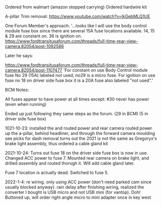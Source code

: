 Ordered from walmart (amazon stopped carrying)
Ordered hardwire kit

A-pillar Trim removal:
https://www.youtube.com/watch?v=IkGebMLQ1UE

One Forum Member's approach:
'...looks like I will use the body control module fuse box since there are several 15A fuse locations available. 14, 15 & 29 are constant on. 36 is ignition on.
https://www.fordtransitusaforum.com/threads/full-time-rear-view-camera.82054/post-1092586

Later he says:

https://www.fordtransitusaforum.com/threads/full-time-rear-view-camera.82054/post-1107477
'For constant on use Body Control module fuse No 29 (15A) labeled not used; no29 is a micro fuse. For ignition on use fuse no 18 on driver side fuse box it is a 20A fuse also labeled "not used".'

BCM Notes:

All fuses appear to have power at all times except:
#30 never has power (even when running)

Ended up just following they same steps as the forum. (29 in BCM) (5 in driver side fuse box)

1021-10-23:
installed the and routed power and rear camera
routed power up the a-pillar, behind headliner, and through the forward camera moulding
see picks for dash removal
turns out the 2021 is not the same as Gregoryx's brake light assembly, thus ordered a cable gland kit

2021-10-24:
Turns out fuse 18 on the driver side fuse box is now in use.  Changed ACC power  to fuse 7.
Mounted rear camera on brake light, and drilled assembly and routed thorugh it.  Will add cable gland later.

Fuse 7 location is actually dead.  Switched to fuse 5.

2022-1-4:
re wiring.  only using ACC power (don't need parked cam since usually blocked anyway).
rain delay
after finishing wiring, realized the converter I bought is USB micro and not USB mini (for vantop).  Doh!
Buttoned up, will order right angle micro to mini adapter once in key  west
